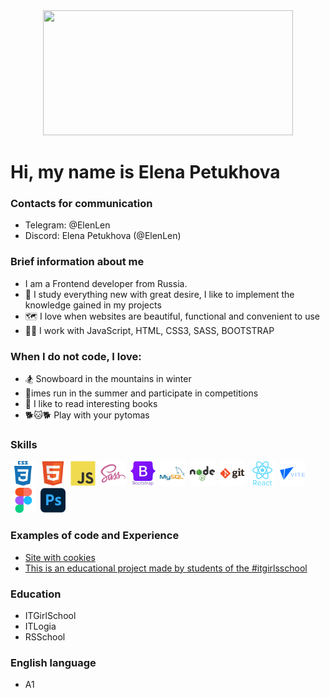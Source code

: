 <div align="center">
  <img height="200" width="400"
    src='https://i.giphy.com/media/v1.Y2lkPTc5MGI3NjExMHp1dmt1eGpzbmx0d2t0OWQwYjR6YmhjY2xuaHVsamY3dWMzbHRvdSZlcD12MV9pbnRlcm5hbF9naWZfYnlfaWQmY3Q9Zw/LMcB8XospGZO8UQq87/giphy.gif' />
</div>

# Hi, my name is Elena Petukhova

### Contacts for communication

- Telegram: @ElenLen
- Discord: Elena Petukhova (@ElenLen)

### Brief information about me

- I am a Frontend developer from Russia.
- 🌱 I study everything new with great desire, I like to implement the knowledge gained in my projects
- 🗺️ I love when websites are beautiful, functional and convenient to use
- 👩‍💻 I work with JavaScript, HTML, CSS3, SASS, BOOTSTRAP

### When I do not code, I love:

- 🏂 Snowboard in the mountains in winter
- 🏃imes run in the summer and participate in competitions
- 📖 I like to read interesting books
- 🐕🐱🐕 Play with your pytomas

### Skills

  <div>
     <img src="https://github.com/devicons/devicon/blob/master/icons/css3/css3-plain-wordmark.svg" title="CSS3" alt="CSS"
      width="40" height="40" />&nbsp;
    <img src="https://github.com/devicons/devicon/blob/master/icons/html5/html5-original.svg" title="HTML5" alt="HTML"
      width="40" height="40" />&nbsp;
    <img src="https://github.com/devicons/devicon/blob/master/icons/javascript/javascript-original.svg"
      title="JavaScript" alt="JavaScript" width="40" height="40" />&nbsp;
    <img src="https://github.com/devicons/devicon/blob/master/icons/sass/sass-original.svg" title="sass" **alt="sass"
      width="40" height="40" />&nbsp;
    <img src="https://github.com/devicons/devicon/blob/master/icons/bootstrap/bootstrap-original-wordmark.svg"
      title="bootstrap" **alt="bootstrap" width="40" height="40" />&nbsp;
    <img src="https://github.com/devicons/devicon/blob/master/icons/mysql/mysql-original-wordmark.svg" title="MySQL"
      alt="MySQL" width="40" height="40" />&nbsp;
    <img src="https://github.com/devicons/devicon/blob/master/icons/nodejs/nodejs-original-wordmark.svg" title="NodeJS"
      alt="NodeJS" width="40" height="40" />&nbsp;
    <img src="https://github.com/devicons/devicon/blob/master/icons/git/git-original-wordmark.svg" title="Git"
      **alt="Git" width="40" height="40" />&nbsp;
    <img src="https://github.com/devicons/devicon/blob/master/icons/react/react-original-wordmark.svg" title="React"
      **alt="Git" width="40" height="40" />&nbsp;
    <img src="https://github.com/devicons/devicon/blob/master/icons/vite/vite-original-wordmark.svg" title="Vite"
      **alt="Git" width="40" height="40" />&nbsp;
    <img src="https://github.com/devicons/devicon/blob/master/icons/figma/figma-original.svg" title="Figma"
      **alt="Figma" width="40" height="40" />&nbsp;
    <img src="https://github.com/devicons/devicon/blob/master/icons/photoshop/photoshop-original.svg" title="Photoshop"
      **alt="Figma" width="40" height="40" />&nbsp;
    
  </div>

### Examples of code and Experience

- [Site with cookies](https://elenlen.github.io/cookies/)
- [This is an educational project made by students of the #itgirlsschool](https://github.com/ElenLen/Lava-Studio)

### Education

- ITGirlSchool
- ITLogia
- RSSchool

### English language

- A1
